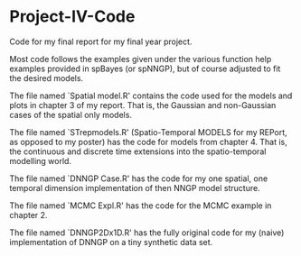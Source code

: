 # Project-IV-Code
Code for my final report for my final year project.

Most code follows the examples given under the various function help examples provided in spBayes (or spNNGP), but of course adjusted to fit the desired models.

The file named `Spatial model.R' contains the code used for the models and plots in chapter 3 of my report. 
That is, the Gaussian and non-Gaussian cases of the spatial only models.

The file named `STrepmodels.R' (Spatio-Temporal MODELS for my REPort, as opposed to my poster) has the code for models from chapter 4.
That is, the continuous and discrete time extensions into the spatio-temporal modelling world.

The file named `DNNGP Case.R' has the code for my one spatial, one temporal dimension implementation of then NNGP model structure. 

The file named `MCMC Expl.R' has the code for the MCMC example in chapter 2.

The file named `DNNGP2Dx1D.R' has the fully original code for my (naive) implementation of DNNGP on a tiny synthetic data set.
